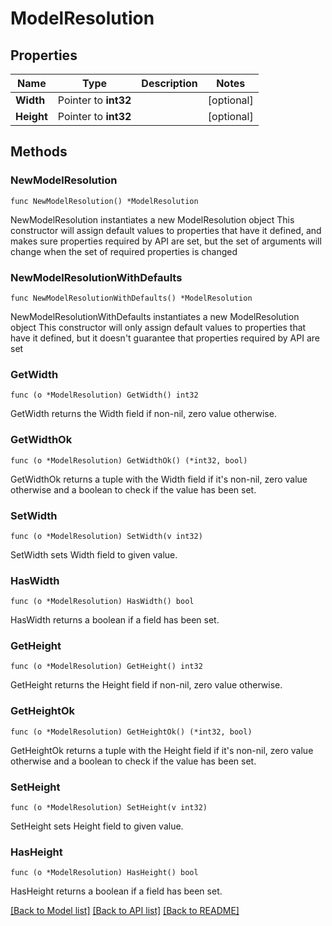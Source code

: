 # ModelResolution

## Properties

Name | Type | Description | Notes
------------ | ------------- | ------------- | -------------
**Width** | Pointer to **int32** |  | [optional] 
**Height** | Pointer to **int32** |  | [optional] 

## Methods

### NewModelResolution

`func NewModelResolution() *ModelResolution`

NewModelResolution instantiates a new ModelResolution object
This constructor will assign default values to properties that have it defined,
and makes sure properties required by API are set, but the set of arguments
will change when the set of required properties is changed

### NewModelResolutionWithDefaults

`func NewModelResolutionWithDefaults() *ModelResolution`

NewModelResolutionWithDefaults instantiates a new ModelResolution object
This constructor will only assign default values to properties that have it defined,
but it doesn't guarantee that properties required by API are set

### GetWidth

`func (o *ModelResolution) GetWidth() int32`

GetWidth returns the Width field if non-nil, zero value otherwise.

### GetWidthOk

`func (o *ModelResolution) GetWidthOk() (*int32, bool)`

GetWidthOk returns a tuple with the Width field if it's non-nil, zero value otherwise
and a boolean to check if the value has been set.

### SetWidth

`func (o *ModelResolution) SetWidth(v int32)`

SetWidth sets Width field to given value.

### HasWidth

`func (o *ModelResolution) HasWidth() bool`

HasWidth returns a boolean if a field has been set.

### GetHeight

`func (o *ModelResolution) GetHeight() int32`

GetHeight returns the Height field if non-nil, zero value otherwise.

### GetHeightOk

`func (o *ModelResolution) GetHeightOk() (*int32, bool)`

GetHeightOk returns a tuple with the Height field if it's non-nil, zero value otherwise
and a boolean to check if the value has been set.

### SetHeight

`func (o *ModelResolution) SetHeight(v int32)`

SetHeight sets Height field to given value.

### HasHeight

`func (o *ModelResolution) HasHeight() bool`

HasHeight returns a boolean if a field has been set.


[[Back to Model list]](../README.md#documentation-for-models) [[Back to API list]](../README.md#documentation-for-api-endpoints) [[Back to README]](../README.md)


